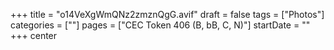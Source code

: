+++
title = "o14VeXgWmQNz2zmznQgG.avif"
draft = false
tags = ["Photos"]
categories = [""]
pages = ["CEC Token 406 (B, bB, C, N)"]
startDate = ""
+++
center
